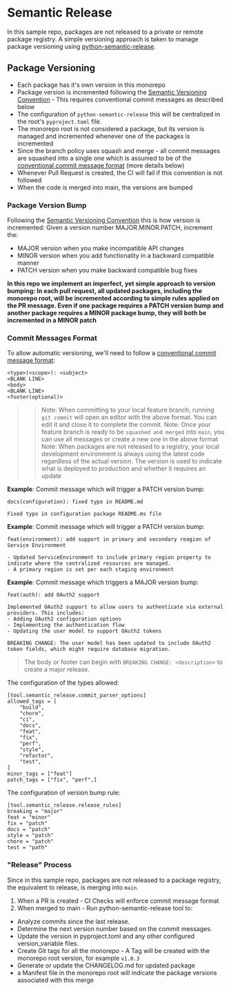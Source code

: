 # Semantic Release

In this sample repo, packages are not released to a private or remote package registry.
A simple versioning approach is taken to manage package versioning using [python-semantic-release](https://python-semantic-release.readthedocs.io/en/latest/).


## Package Versioning
* Each package has it's own version in this monorepo
* Package version is incremented following the [Semantic Versioning Convention](https://semver.org/) - This requires conventional commit messages as described below
* The configuration of `python-semantic-release` this will be centralized in the root's `pyproject.toml` file.
* The monorepo root is not considered a package, but its version is managed and incremented whenever one of the packages is incremented
* Since the branch policy uses squash and merge - all commit messages are squashed into a single one which is assumed to be of the [conventional commit message format](https://python-semantic-release.readthedocs.io/en/latest/commit-parsing.html) (more details below)
* Whenever Pull Request is created, the CI will fail if this convention is not followed
* When the code is merged into main, the versions are bumped  

### Package Version Bump
Following the [Semantic Versioning Convention](https://semver.org/) this is how version is incremented:
Given a version number MAJOR.MINOR.PATCH, increment the:
* MAJOR version when you make incompatible API changes
* MINOR version when you add functionality in a backward compatible manner
* PATCH version when you make backward compatible bug fixes

**In this repo we implement an imperfect, yet simple approach to version bumping:
In each pull request, all updated packages, including the monorepo root, will be incremented according to simple rules applied on the PR message.
Even if one package requires a PATCH version bump and another package requires a MINOR package bump, they will both be incremented in a MINOR patch**

### Commit Messages Format
To allow automatic versioning, we'll need to follow a [conventional commit message format](https://python-semantic-release.readthedocs.io/en/latest/commit-parsing.html):
```
<type>(<scope>): <subject>
<BLANK LINE>
<body>
<BLANK LINE>
<footer(optional)>
```

>> Note: When committing to your local feature branch, running `git commit` will open an editor with the above format.
You can edit it and close it to complete the commit.
>> Note: Once your feature branch is ready to be `squashed and merged` into `main`, you can use all messages or create a new one in the above format
>> Note: When packages are not released to a registry, your local development environment is always using the latest code regardless of the actual version. The version is used to indicate what is deployed to production and whether it requires an update

**Example**: Commit message which will trigger a PATCH version bump:
```
docs(configuration): fixed typo in README.md

Fixed typo in configuration package README.ms file
```

**Example**: Commit message which will trigger a PATCH version bump:
```
feat(environment): add support in primary and secondary reagion of Service Environment

- Updated ServiceEnvironment to include primary region property to indicate where the centralized resources are managed.
- A primary region is set per each staging environment
```

**Example**: Commit message which triggers a MAJOR version bump:
```
feat(auth): add OAuth2 support

Implemented OAuth2 support to allow users to authenticate via external providers. This includes:
- Adding OAuth2 configuration options
- Implementing the authentication flow
- Updating the user model to support OAuth2 tokens

BREAKING CHANGE: The user model has been updated to include OAuth2 token fields, which might require database migration.
```

> The body or footer can begin with `BREAKING CHANGE: <description>` to create a major release.

The configuration of the types allowed:
```
[tool.semantic_release.commit_parser_options]
allowed_tags = [
    "build",
    "chore",
    "ci",
    "docs",
    "feat",
    "fix",
    "perf",
    "style",
    "refactor",
    "test",
]
minor_tags = ["feat"]
patch_tags = ["fix", "perf",]
```

The configuration of version bump rule:
```
[tool.semantic_release.release_rules]
breaking = "major"
feat = "minor"
fix = "patch"
docs = "patch"
style = "patch"
chore = "patch"
test = "path"
```

### "Release" Process
Since in this sample repo, packages are not released to a package registry, the equivalent to release, is merging into `main`.

1. When a PR is created - CI Checks will enforce commit message format
2. When merged to main - Run python-semantic-release tool to:
- Analyze commits since the last release.
- Determine the next version number based on the commit messages.
- Update the version in pyproject.toml and any other configured version_variable files.
- Create Git tags for all the monorepo - A Tag will be created with the monorepo root version, for example `v1.0.3`
- Generate or update the CHANGELOG.md for updated package
- a Manifest file in the monorepo root will indicate the package versions associated with this merge
